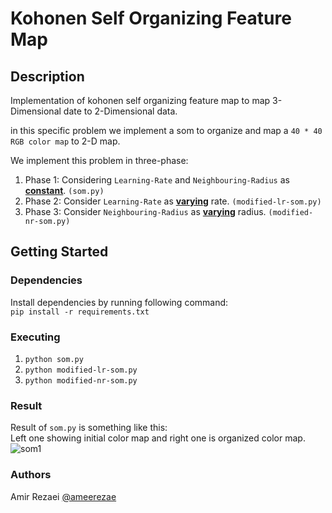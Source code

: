# Kohonen Self Organizing Feature Map

## Description
Implementation of kohonen self organizing feature map to map 3-Dimensional date to 2-Dimensional data.

in this specific problem we implement a som to organize and map a `40 * 40 RGB color map`  to 2-D map.

We implement this problem in three-phase:
1. Phase 1: Considering `Learning-Rate` and `Neighbouring-Radius` as <ins>**constant**</ins>. `(som.py)`
2. Phase 2: Consider `Learning-Rate` as <ins>**varying**</ins> rate. `(modified-lr-som.py)`
3. Phase 3: Consider `Neighbouring-Radius` as <ins>**varying**</ins> radius. `(modified-nr-som.py)`

## Getting Started
### Dependencies
Install dependencies by running following command:
\
```pip install -r requirements.txt```
### Executing
1. ```python som.py```
2. `python modified-lr-som.py`
3. `python modified-nr-som.py`
### Result
Result of `som.py` is something like this:
\
Left one showing initial color map and right one is organized color map.
\
<img src="./som-fix-lr-fix-nr.png" alt="som1"> 

### Authors
Amir Rezaei [@ameerezae](https://github.com/ameerezae)
